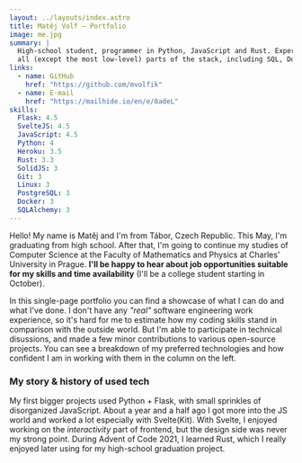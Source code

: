 ```yaml
---
layout: ../layouts/index.astro
title: Matěj Volf – Portfolio
image: me.jpg
summary: |
  High-school student, programmer in Python, JavaScript and Rust. Experienced with
  all (except the most low-level) parts of the stack, including SQL, Docker, Git and Linux.
links:
  - name: GitHub
    href: "https://github.com/mvolfik"
  - name: E-mail
    href: "https://mailhide.io/en/e/8adeL"
skills:
  Flask: 4.5
  SvelteJS: 4.5
  JavaScript: 4.5
  Python: 4
  Heroku: 3.5
  Rust: 3.3
  SolidJS: 3
  Git: 3
  Linux: 3
  PostgreSQL: 3
  Docker: 3
  SQLAlchemy: 3
---
```


Hello! My name is Matěj and I'm from Tábor, Czech Republic. This May, I'm graduating
from high school. After that, I'm going to continue my studies of Computer Science at
the Faculty of Mathematics and Physics at Charles' University in Prague. **I'll be happy
to hear about job opportunities suitable for my skills and time availability** (I'll be a
college student starting in October).

In this single-page portfolio you can find a showcase of what I can do and what I've done.
I don't have any _"real"_ software engineering work experience, so it's hard for me to
estimate how my coding skills stand in comparison with the outside world. But I'm able to
participate in technical disussions, and made a few minor contributions to various
open-source projects. You can see a breakdown of my preferred technologies and how
confident I am in working with them in the column on the left.

### My story & history of used tech

My first bigger projects used Python + Flask, with small sprinkles of disorganized
JavaScript. About a year and a half ago I got more into the JS world and worked a lot
especially with Svelte(Kit). With Svelte, I enjoyed working on the _interactivity_ part
of frontend, but the design side was never my strong point. During Advent of Code 2021,
I learned Rust, which I really enjoyed later using for my high-school graduation project.
